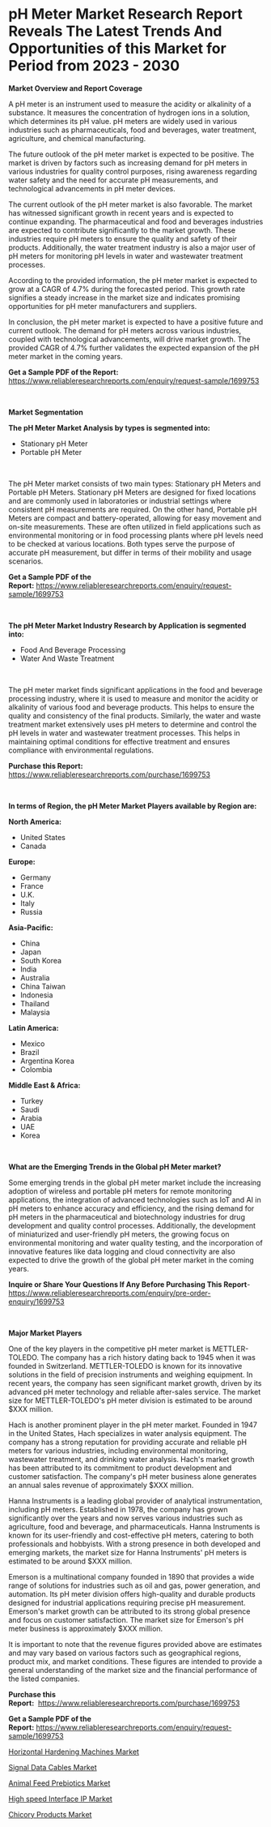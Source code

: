 <p><h1>pH Meter Market Research Report Reveals The Latest Trends And Opportunities of this Market for Period from 2023 - 2030</h1></p><p><strong>Market Overview and Report Coverage</strong></p>
<p><p>A pH meter is an instrument used to measure the acidity or alkalinity of a substance. It measures the concentration of hydrogen ions in a solution, which determines its pH value. pH meters are widely used in various industries such as pharmaceuticals, food and beverages, water treatment, agriculture, and chemical manufacturing.</p><p>The future outlook of the pH meter market is expected to be positive. The market is driven by factors such as increasing demand for pH meters in various industries for quality control purposes, rising awareness regarding water safety and the need for accurate pH measurements, and technological advancements in pH meter devices.</p><p>The current outlook of the pH meter market is also favorable. The market has witnessed significant growth in recent years and is expected to continue expanding. The pharmaceutical and food and beverages industries are expected to contribute significantly to the market growth. These industries require pH meters to ensure the quality and safety of their products. Additionally, the water treatment industry is also a major user of pH meters for monitoring pH levels in water and wastewater treatment processes.</p><p>According to the provided information, the pH meter market is expected to grow at a CAGR of 4.7% during the forecasted period. This growth rate signifies a steady increase in the market size and indicates promising opportunities for pH meter manufacturers and suppliers.</p><p>In conclusion, the pH meter market is expected to have a positive future and current outlook. The demand for pH meters across various industries, coupled with technological advancements, will drive market growth. The provided CAGR of 4.7% further validates the expected expansion of the pH meter market in the coming years.</p></p>
<p><strong>Get a Sample PDF of the Report:</strong> <a href="https://www.reliableresearchreports.com/enquiry/request-sample/1699753">https://www.reliableresearchreports.com/enquiry/request-sample/1699753</a></p>
<p>&nbsp;</p>
<p><strong>Market Segmentation</strong></p>
<p><strong>The pH Meter Market Analysis by types is segmented into:</strong></p>
<p><ul><li>Stationary pH Meter</li><li>Portable pH Meter</li></ul></p>
<p>&nbsp;</p>
<p><p>The pH Meter market consists of two main types: Stationary pH Meters and Portable pH Meters. Stationary pH Meters are designed for fixed locations and are commonly used in laboratories or industrial settings where consistent pH measurements are required. On the other hand, Portable pH Meters are compact and battery-operated, allowing for easy movement and on-site measurements. These are often utilized in field applications such as environmental monitoring or in food processing plants where pH levels need to be checked at various locations. Both types serve the purpose of accurate pH measurement, but differ in terms of their mobility and usage scenarios.</p></p>
<p><strong>Get a Sample PDF of the Report:</strong>&nbsp;<a href="https://www.reliableresearchreports.com/enquiry/request-sample/1699753">https://www.reliableresearchreports.com/enquiry/request-sample/1699753</a></p>
<p>&nbsp;</p>
<p><strong>The pH Meter Market Industry Research by Application is segmented into:</strong></p>
<p><ul><li>Food And Beverage Processing</li><li>Water And Waste Treatment</li></ul></p>
<p>&nbsp;</p>
<p><p>The pH meter market finds significant applications in the food and beverage processing industry, where it is used to measure and monitor the acidity or alkalinity of various food and beverage products. This helps to ensure the quality and consistency of the final products. Similarly, the water and waste treatment market extensively uses pH meters to determine and control the pH levels in water and wastewater treatment processes. This helps in maintaining optimal conditions for effective treatment and ensures compliance with environmental regulations.</p></p>
<p><strong>Purchase this Report:</strong>&nbsp; <a href="https://www.reliableresearchreports.com/purchase/1699753">https://www.reliableresearchreports.com/purchase/1699753</a></p>
<p>&nbsp;</p>
<p><strong>In terms of Region, the pH Meter Market Players available by Region are:</strong></p>
<p>
    <p> <strong> North America: </strong>
        <ul>
            <li>United States</li>
            <li>Canada</li>
        </ul>
        </p> 
    <p> <strong> Europe: </strong>
        <ul>
            <li>Germany</li>
            <li>France</li>
            <li>U.K.</li>
            <li>Italy</li>
            <li>Russia</li>
        </ul>
        </p> 
    <p> <strong> Asia-Pacific: </strong>
        <ul>
            <li>China</li>
            <li>Japan</li>
            <li>South Korea</li>
            <li>India</li>
            <li>Australia</li>
            <li>China Taiwan</li>
            <li>Indonesia</li>
            <li>Thailand</li>
            <li>Malaysia</li>
        </ul>
        </p> 
    <p> <strong> Latin America: </strong>
        <ul>
            <li>Mexico</li>
            <li>Brazil</li>
            <li>Argentina Korea</li>
            <li>Colombia</li>
        </ul>
        </p> 
    <p> <strong> Middle East & Africa: </strong>
        <ul>
            <li>Turkey</li>
            <li>Saudi</li>
            <li>Arabia</li>
            <li>UAE</li>
            <li>Korea</li>
        </ul>
    </p>
    </p>
<p>&nbsp;</p>
<p><strong>What are the Emerging Trends in the Global pH Meter market?</strong></p>
<p><p>Some emerging trends in the global pH meter market include the increasing adoption of wireless and portable pH meters for remote monitoring applications, the integration of advanced technologies such as IoT and AI in pH meters to enhance accuracy and efficiency, and the rising demand for pH meters in the pharmaceutical and biotechnology industries for drug development and quality control processes. Additionally, the development of miniaturized and user-friendly pH meters, the growing focus on environmental monitoring and water quality testing, and the incorporation of innovative features like data logging and cloud connectivity are also expected to drive the growth of the global pH meter market in the coming years.</p></p>
<p><strong>Inquire or Share Your Questions If Any Before Purchasing This Report</strong>- <a href="https://www.reliableresearchreports.com/enquiry/pre-order-enquiry/1699753">https://www.reliableresearchreports.com/enquiry/pre-order-enquiry/1699753</a></p>
<p>&nbsp;</p>
<p><strong>Major Market Players</strong></p>
<p><p>One of the key players in the competitive pH meter market is METTLER-TOLEDO. The company has a rich history dating back to 1945 when it was founded in Switzerland. METTLER-TOLEDO is known for its innovative solutions in the field of precision instruments and weighing equipment. In recent years, the company has seen significant market growth, driven by its advanced pH meter technology and reliable after-sales service. The market size for METTLER-TOLEDO's pH meter division is estimated to be around $XXX million.</p><p>Hach is another prominent player in the pH meter market. Founded in 1947 in the United States, Hach specializes in water analysis equipment. The company has a strong reputation for providing accurate and reliable pH meters for various industries, including environmental monitoring, wastewater treatment, and drinking water analysis. Hach's market growth has been attributed to its commitment to product development and customer satisfaction. The company's pH meter business alone generates an annual sales revenue of approximately $XXX million.</p><p>Hanna Instruments is a leading global provider of analytical instrumentation, including pH meters. Established in 1978, the company has grown significantly over the years and now serves various industries such as agriculture, food and beverage, and pharmaceuticals. Hanna Instruments is known for its user-friendly and cost-effective pH meters, catering to both professionals and hobbyists. With a strong presence in both developed and emerging markets, the market size for Hanna Instruments' pH meters is estimated to be around $XXX million.</p><p>Emerson is a multinational company founded in 1890 that provides a wide range of solutions for industries such as oil and gas, power generation, and automation. Its pH meter division offers high-quality and durable products designed for industrial applications requiring precise pH measurement. Emerson's market growth can be attributed to its strong global presence and focus on customer satisfaction. The market size for Emerson's pH meter business is approximately $XXX million.</p><p>It is important to note that the revenue figures provided above are estimates and may vary based on various factors such as geographical regions, product mix, and market conditions. These figures are intended to provide a general understanding of the market size and the financial performance of the listed companies.</p></p>
<p><strong>Purchase this Report:</strong>&nbsp;&nbsp;<a href="https://www.reliableresearchreports.com/purchase/1699753">https://www.reliableresearchreports.com/purchase/1699753</a></p>
<p></p>
<p><strong>Get a Sample PDF of the Report:</strong>&nbsp;<a href="https://www.reliableresearchreports.com/enquiry/request-sample/1699753">https://www.reliableresearchreports.com/enquiry/request-sample/1699753</a></p>
<p><p><a href="https://github.com/Chiragrp23/Market-Research-Report-List-1/blob/main/horizontal-hardening-machines-market.md">Horizontal Hardening Machines Market</a></p><p><a href="https://www.linkedin.com/pulse/signal-data-cables-market-insights-players-forecast-till-2030-7fvoe/">Signal Data Cables Market</a></p><p><a href="https://medium.com/@myrtleebert1913/animal-feed-prebiotics-market-size-market-outlook-and-market-forecast-2023-to-2030-d24389a415f3">Animal Feed Prebiotics Market</a></p><p><a href="https://www.linkedin.com/pulse/high-speed-interface-ip-market-size-growth-forecast-from-zgmae/">High speed Interface IP Market</a></p><p><a href="https://medium.com/@darianswift1922/chicory-products-market-exploring-market-share-market-trends-and-future-growth-fd286d6b3899">Chicory Products Market</a></p></p>